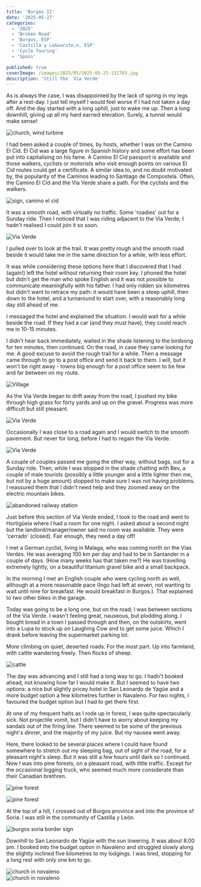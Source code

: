 ```yaml
---
title: 'Burgos II'
date: '2025-05-27'
categories:
  - '2025'
  - 'Broken Road'
  - 'Burgos, ESP'
  - 'Castilla y Le&oacute;n, ESP'
  - 'Cycle Touring'
  - 'Spain'

published: true
coverImage: /images/2025/05/2025-05-25-131703.jpg
description: 'Still the  Via Verde'
---
```


<script>
  import Img from '$lib/components/Img.svelte'
  import DayCardHGroup from '$lib/components/DayCardHGroup.svelte'
</script>

<section class="card">
  <DayCardHGroup
    where="Mod&ugrave;bar de San Cibri&agrave;n &ndash; Hortig&uuml;ela"
    when="2025-05-25"
    distance="35.6 km, 217 m, 272.2 km to date"
  />

  <p>As is always the case, I was disappointed by the lack of spring in my legs after a rest-day. I just tell myself I would feel worse if I had not taken a day off. And the day started with a long uphill, just to wake me up. Then a long downhill, giving up all my hard earned elevation. Surely, a tunnel would make sense!</p>

<Img
      src="/images/2025/05/2025-05-25-113027.jpg"
       alt="church, wind turbine"/>

<p>I had been asked a couple of times, by hosts, whether I was on the Camino El Cid. El Cid was a large figure in Spanish history and some effort has been put into capitalising on his fame. A Camino El Cid passport is available and those walkers, cyclists or motorists who visit enough points on various El Cid routes could get a certificate. A similar idea to, and no doubt motivated by, the popularity of the Caminos leading to Santiago de Compostela. Often, the Camino El Cid and the Via Verde share a path. For the cyclists and the walkers.</p>

<Img
  src="/images/2025/05/2025-05-25-113706.jpg"
  alt="sign, camino el cid"
  caption="Camino El Cid"
/>

<p>It was a smooth road, with virtually no traffic. Some 'roadies' out for a Sunday ride. Then I noticed that I was riding adjacent to the Via Verde; I hadn't realised I could join it so soon.</p>
<Img
  src="/images/2025/05/2025-05-25-114941.jpg"
  alt="Via Verde"
  caption="To Via or not to Via?"
/>

<p>I pulled over to look at the trail. It was pretty rough and the smooth road beside it would take me in the same direction for a while, with less effort.</p>

<p>It was while considering these options here that I discovered that I had (again!) left the hotel without returning their room key. I phoned the hotel but didn't get the man who spoke English and it was not possible to communicate meaningfully with his father. I had only ridden six kilometres but didn't want to retrace my path: it would have been a steep uphill, then down to the hotel, and a turnaround to start over, with a reasonably long day still ahead of me.</p>

<p>I messaged the hotel and explained the situation. I would wait for a while beside the road. If they had a car (and they must have), they could reach me in 10-15 minutes.</p>

<p> I didn't hear back immediately, waited in the shade listening to the birdsong for ten minutes, then continued. On the road, in case they came looking for me. A good excuse to avoid the rough trail for a while. Then a message came through to go to a post office and send it back to them. I will, but it won't be right away - towns big enough for a post office seem to be few and far between on my route. </p>
<Img
  src="/images/2025/05/2025-05-25-124305.jpg"
  alt="Village"
/>

<p>As the Via Verde began to drift away from the road, I pushed my bike through high grass for forty yards and up on the gravel. Progress was more difficult but still pleasant.</p>

<Img
  src="/images/2025/05/2025-05-25-131703.jpg"
  alt="Via Verde"
/>

<p>Occasionally I was close to a road again and I would switch to the smooth pavement. But never for long, before I had to regain the Via Verde.</p>

<Img
  src="/images/2025/05/2025-05-25-134022.jpg"
  alt="Via Verde"
/>

<p>A couple of couples passed me going the other way, without bags, out for a Sunday ride. Then, while I was stopped in the shade chatting with Bev, a couple of male tourists (possibly a little younger and a little lighter then me, but not by a huge amount) stopped to make sure I was not having problems. I reassured them that I didn't need help and they zoomed away on the electric mountain bikes.</p>
<Img
  src="/images/2025/05/2025-05-25-160016.jpg"
  alt="abandoned railway station"
  caption="Another abandoned, overgrown railway station"
/>

<p>Just before this section of Via Verde ended, I took to the road and went to Hortig&uuml;ela where I had a room for one night. I asked about a second night but the landlord/manager/owner said no room was available. They were 'cerrado' (closed). Fair enough, they need a day off!</p>

<p>I met a German cyclist, living in Malaga, who was coming north on the Vias Verdes. He was averaging 100 km per day and had to be in Santander in a couple of days. (How many weeks has that taken me?) He was travelling extremely lightly, on a beautiful titanium gravel bike and a small backpack.  </p>
</section>

<section class="card">
 <DayCardHGroup
    where="Hortig&uuml;ela, Burgos &ndash; Navaleno, Soria"
    when="2025-05-26"
    distance="56.3 km, 589 m, 328.5 km to date"
  />

<p>In the morning I met an English couple who were cycling north as well, although at a more reasonable pace (Ingo had left at seven, not wanting to wait until nine for breakfast. He would breakfast in Burgos.). That explained to two other bikes in the garage.  </p>

<p>Today was going to be a long one, but on the road; I was between sections of the Via Verde. I wasn't feeling great, nauseous, but plodding along. I bought bread in a town I passed through and then, on the outskirts, went into a Lupa to stock up on Laughing Cow and to get some juice. Which I drank before leaving the supermarket parking lot.</p>

<p>More climbing on quiet, deserted roads. For the most part. Up into farmland, with cattle wandering freely. Then flocks of sheep. </p>

<Img
  src="/images/2025/05/2025-05-26-160059.jpg"
  alt="cattle"
/>

<p>The day was advancing and I still had a long way to go. I hadn't booked ahead, not knowing how far I would make it. But I seemed to have two options: a nice but slightly pricey hotel in San Leonardo de Yag&uuml;e and a more budget option a few kilometres further in Navaleno. For two nights, I favoured the budget option but I had to get there first.</p>

<p>At one of my frequent halts as I rode up in forest, I was quite spectacularly sick. Not projectile vomit, but I didn't have to worry about keeping my sandals out of the firing line. There seemed to be some of the previous night's dinner, and the majority of my juice. But my nausea went away.</p>

<p>Here, there looked to be several places where I could have found somewhere to stretch out my sleeping bag, out of sight of the road, for a pleasant night's sleep. But it was still a few hours until dark so I continued. Now I was into pine forests, on a pleasant road, with little traffic. Except for the occasional logging truck, who seemed much more considerate than their Canadian brethren.</p>

<Img
  src="/images/2025/05/2025-05-26-174215.jpg"
  alt="pine forest"
/>

<Img
  src="/images/2025/05/2025-05-26-181310.jpg"
  alt="pine forest"
/>

<p>At the top of a hill, I crossed out of Burgos province and into the province of Soria. I was still in the community of Castilla y Le&oacute;n. </p>
<Img
  src="/images/2025/05/2025-05-26-185935.jpg"
  alt="burgos soria border sign"
  caption="Leaving the Burgos province, into Soria"
/>

<p>Downhill to  San Leonardo de Yag&uuml;e with the sun lowering. It was about 8.00 pm. I booked into the budget option in Navaleno and struggled slowly along the slightly inclined five kilometres to my lodgings. I was tired, stopping for a long rest with only one km to go.</p>

<div class="w-80">
  <Img
    src="/images/2025/05/2025-05-27-135208.jpg"
    alt="church in novaleno"
    caption="Novaleno"
  />
</div>
<div class="w-60">
  <Img
    src="/images/2025/05/2025-05-27-135021.jpg"
    alt="church in novaleno"
  />
</div>

</section>
